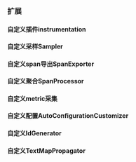 ### 扩展

#### 自定义插件instrumentation

#### 自定义采样Sampler

#### 自定义span导出SpanExporter

#### 自定义聚合SpanProcessor

#### 自定义metric采集

#### 自定义配置AutoConfigurationCustomizer

#### 自定义IdGenerator

#### 自定义TextMapPropagator